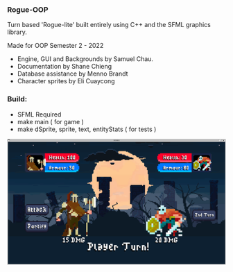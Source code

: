 ### Rogue-OOP
Turn based 'Rogue-lite' built entirely using C++ and the SFML graphics library.


Made for OOP Semester 2 - 2022
- Engine, GUI and Backgrounds by Samuel Chau.
- Documentation by Shane Chieng
- Database assistance by Menno Brandt
- Character sprites by Eli Cuaycong

### Build:
- SFML Required
- make main ( for game )
- make dSprite, sprite, text, entityStats ( for tests )

![Screenshot](/GitHub/demo.png)
